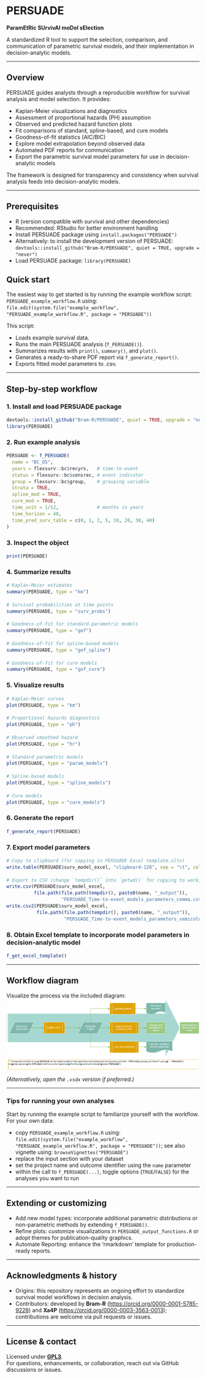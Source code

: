 
# PERSUADE

**ParamEtRic SUrvivAl moDel sElection**

A standardized R tool to support the selection, comparison, and
communication of parametric survival models, and their implementation in
decision-analytic models.

------------------------------------------------------------------------

## Overview

PERSUADE guides analysts through a reproducible workflow for survival
analysis and model selection. It provides:

- Kaplan-Meier visualizations and diagnostics
- Assessment of proportional hazards (PH) assumption
- Observed and predicted hazard function plots
- Fit comparisons of standard, spline-based, and cure models
- Goodness-of-fit statistics (AIC/BIC)
- Explore model extrapolation beyond observed data
- Automated PDF reports for communication
- Export the parametric survival model parameters for use in
  decision-analytic models

The framework is designed for transparency and consistency when survival
analysis feeds into decision-analytic models.

------------------------------------------------------------------------

## Prerequisites

- R (version compatible with survival and other dependencies)
- Recommended: RStudio for better environment handling
- Install PERSUADE package using `install.packages("PERSUADE")`
- Alternatively: to install the development version of PERSUADE:
  `devtools::install_github("Bram-R/PERSUADE", quiet = TRUE, upgrade = "never")`
- Load PERSUADE package: `library(PERSUADE)`

## Quick start

The easiest way to get started is by running the example workflow
script: `PERSUADE_example_workflow.R` using:
`file.edit(system.file("example_workflow", "PERSUADE_example_workflow.R", package = "PERSUADE"))`

This script:

- Loads example survival data.
- Runs the main PERSUADE analysis (`f_PERSUADE()`).
- Summarizes results with `print()`, `summary()`, and `plot()`.
- Generates a ready-to-share PDF report via `f_generate_report()`.
- Exports fitted model parameters to .csv.

------------------------------------------------------------------------

## Step-by-step workflow

### 1. Install and load PERSUADE package

``` r
devtools::install_github("Bram-R/PERSUADE", quiet = TRUE, upgrade = "never") # To install the development version of PERSUADE
library(PERSUADE)
```

### 2. Run example analysis

``` r
PERSUADE <- f_PERSUADE(
  name = "BC_OS",
  years = flexsurv::bc$recyrs,   # time-to-event
  status = flexsurv::bc$censrec, # event indicator
  group = flexsurv::bc$group,    # grouping variable
  strata = TRUE,
  spline_mod = TRUE,
  cure_mod = TRUE,
  time_unit = 1/12,              # months in years
  time_horizon = 40,
  time_pred_surv_table = c(0, 1, 2, 5, 10, 20, 30, 40)
)
```

### 3. Inspect the object

``` r
print(PERSUADE)
```

### 4. Summarize results

``` r
# Kaplan-Meier estimates
summary(PERSUADE, type = "km")

# Survival probabilities at time points
summary(PERSUADE, type = "surv_probs")

# Goodness-of-fit for standard parametric models
summary(PERSUADE, type = "gof")

# Goodness-of-fit for spline-based models
summary(PERSUADE, type = "gof_spline")

# Goodness-of-fit for cure models
summary(PERSUADE, type = "gof_cure")
```

### 5. Visualize results

``` r
# Kaplan-Meier curves
plot(PERSUADE, type = "km")

# Proportional hazards diagnostics
plot(PERSUADE, type = "ph")

# Observed smoothed hazard
plot(PERSUADE, type = "hr")

# Standard parametric models
plot(PERSUADE, type = "param_models")

# Spline-based models
plot(PERSUADE, type = "spline_models")

# Cure models
plot(PERSUADE, type = "cure_models")
```

### 6. Generate the report

``` r
f_generate_report(PERSUADE)
```

### 7. Export model parameters

``` r
# Copy to clipboard (for copying in PERSUADE Excel template.xltx)
write.table(PERSUADE$surv_model_excel, "clipboard-128", sep = "\t", col.names = FALSE)

# Export to CSV (change `tempdir()` into `getwd()` for copying to working directory)
write.csv(PERSUADE$surv_model_excel, 
          file.path(file.path(tempdir(), paste0(name, "_output")),
                    "PERSUADE_Time-to-event_models_parameters_comma.csv"))
write.csv2(PERSUADE$surv_model_excel, 
           file.path(file.path(tempdir(), paste0(name, "_output")),
                     "PERSUADE_Time-to-event_models_parameters_semicolon.csv"))
```

### 8. Obtain Excel template to incorporate model parameters in decision-analytic model

``` r
f_get_excel_template()
```

------------------------------------------------------------------------

## Workflow diagram

Visualize the process via the included diagram:  
![PERSUADE Workflow Overview](PERSUADE_figure_process.png)

*(Alternatively, open the `.vsdx` version if preferred.)*

------------------------------------------------------------------------

### Tips for running your own analyses

Start by running the example script to familiarize yourself with the
workflow. For your own data:

- copy `PERSUADE_example_workflow.R` using:
  `file.edit(system.file("example_workflow", "PERSUADE_example_workflow.R", package = "PERSUADE"))`;
  see also vignette using: `browseVignettes("PERSUADE")`
- replace the input section with your dataset
- set the project name and outcome identifier using the `name`
  parameter  
- within the call to `f_PERSUADE(...)`, toggle options (`TRUE`/`FALSE`)
  for the analyses you want to run

------------------------------------------------------------------------

## Extending or customizing

- Add new model types: incorporate additional parametric distributions
  or non-parametric methods by extending `f_PERSUADE()`.  
- Refine plots: customize visualizations in
  `PERSUADE_output_functions.R` or adopt themes for publication-quality
  graphics.  
- Automate Reporting: enhance the ‘rmarkdown’ template for
  production-ready reports.

------------------------------------------------------------------------

## Acknowledgments & history

- Origins: this repository represents an ongoing effort to standardize
  survival model workflows in decision analysis.  
- Contributors: developed by **Bram-R**
  (<https://orcid.org/0000-0001-5785-9228>) and **Xa4P**
  (<https://orcid.org/0000-0003-3563-0013>); contributions are welcome
  via pull requests or issues.

------------------------------------------------------------------------

## License & contact

Licensed under
[**GPL3**](https://github.com/Bram-R/PERSUADE/tree/master?tab=GPL-3.0-1-ov-file#readme).  
For questions, enhancements, or collaboration, reach out via GitHub
discussions or issues.
